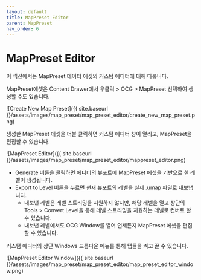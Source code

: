```yaml
---
layout: default
title: MapPreset Editor
parent: MapPreset
nav_order: 6
---
```



# MapPreset Editor

이 섹션에서는 MapPreset 데이터 에셋의 커스텀 에디터에 대해 다룹니다.

MapPreset에셋은 Content Drawer에서 우클릭 > OCG > MapPreset 선택하여 생성할 수도 있습니다.

![Create New Map Preset]({{ site.baseurl }}/assets/images/map_preset/map_preset_editor/create_new_map_preset.png)


생성한 MapPreset 에셋을 더블 클릭하면 커스텀 에디터 창이 열리고, MapPreset을 편집할 수 있습니다.

![MapPreset Editor]({{ site.baseurl }}/assets/images/map_preset/map_preset_editor/mappreset_editor.png)

- Generate 버튼을 클릭하면 에디터의 뷰포트에 MapPreset 에셋을 기반으로 한 레벨이 생성됩니다.
- Export to Level 버튼을 누르면 현재 뷰포트의 레벨을 실제 .umap 파일로 내보냅니다.
  - 내보낸 레벨은 레벨 스트리밍을 지원하지 않지만, 해당 레벨을 열고 상단의 Tools > Convert Level을 통해 레벨 스트리밍을 지원하는 레벨로 컨버트 할 수 있습니다.
  - 내보낸 레벨에서도 OCG Window를 열어 언제든지 MapPreset 에셋을 편집할 수 있습니다.

커스텀 에디터의 상단 Windows 드롭다운 메뉴를 통해 탭들을 켜고 끌 수 있습니다.

![MapPreset Editor Window]({{ site.baseurl }}/assets/images/map_preset/map_preset_editor/map_preset_editor_window.png)
